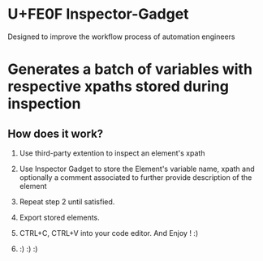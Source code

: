 # U+FE0F Inspector-Gadget
Designed to improve the workflow process of automation engineers

# Generates a batch of variables with respective xpaths stored during inspection

## How does it work?

1. Use third-party extention to inspect an element's xpath

2. Use Inspector Gadget to store the Element's variable name, xpath and optionally a comment associated to further provide description of the element

3. Repeat step 2 until satisfied.

4. Export stored elements.

5. CTRL+C, CTRL+V into your code editor. And Enjoy !  :) 

6. :)  :)  :)
